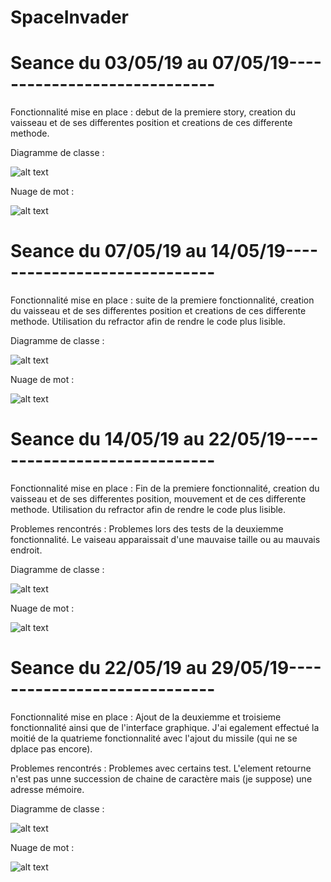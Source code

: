 # SpaceInvader

# Seance du 03/05/19 au 07/05/19-----------------------------

Fonctionnalité mise en place : debut de la premiere story, creation du vaisseau et de ses differentes position et creations de ces differente methode.  

Diagramme de classe :

![alt text](https://github.com/MajinEro/SpaceInvader/blob/master/DiagrammeDeClasse1.png)

Nuage de mot :

![alt text](https://github.com/MajinEro/SpaceInvader/blob/Diagrammes-de-classe/spaceinvader2-NuageDeMot.png)

# Seance du 07/05/19 au 14/05/19-----------------------------

Fonctionnalité mise en place : suite de la premiere fonctionnalité, creation du vaisseau et de ses differentes position et creations de ces differente methode. Utilisation du refractor afin de rendre le code plus lisible.

Diagramme de classe :

![alt text](https://github.com/MajinEro/SpaceInvader/blob/Diagrammes-de-classe/DiagrammeDeClasse2.png)

Nuage de mot : 

![alt text](https://github.com/MajinEro/SpaceInvader/blob/Diagrammes-de-classe/spaceinvader_nuage_de_mot2.png)

# Seance du 14/05/19 au 22/05/19-----------------------------

Fonctionnalité mise en place : Fin de la premiere fonctionnalité, creation du vaisseau et de ses differentes position, mouvement et de ces differente methode. Utilisation du refractor afin de rendre le code plus lisible.

Problemes rencontrés : Problemes lors des tests de la deuxiemme fonctionnalité. Le vaiseau apparaissait d'une mauvaise taille ou au mauvais endroit.

Diagramme de classe :

![alt text](https://github.com/MajinEro/SpaceInvader/blob/Diagrammes-de-classe/DiagrammeDeClasse3.png)

Nuage de mot : 

![alt text](https://github.com/MajinEro/SpaceInvader/blob/Diagrammes-de-classe/NuageDeMots3.png)


# Seance du 22/05/19 au 29/05/19-----------------------------

Fonctionnalité mise en place : Ajout de la deuxiemme et troisieme fonctionnalité ainsi que de l'interface graphique. J'ai egalement effectué la moitié de la quatrieme fonctionnalité avec l'ajout du missile (qui ne se dplace pas encore).

Problemes rencontrés : Problemes avec certains test. L'element retourne n'est pas unne succession de chaine de caractère mais (je suppose) une adresse mémoire. 

Diagramme de classe :

![alt text](https://github.com/MajinEro/SpaceInvader/blob/Diagrammes-de-classe/DiagrammeDeClasse4.png)

Nuage de mot : 

![alt text](https://github.com/MajinEro/SpaceInvader/blob/Diagrammes-de-classe/NuageDeMots4.png)
